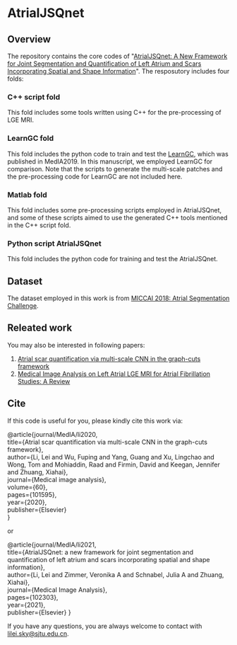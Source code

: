 # AtrialJSQnet

## Overview
The repository contains the core codes of "[AtrialJSQnet: A New Framework for Joint Segmentation and Quantification of Left Atrium and Scars Incorporating Spatial and Shape Information](https://arxiv.org/pdf/2008.04729.pdf)".
The resposutory includes four folds:
### C++ script fold
This fold includes some tools written using C++ for the pre-processing of LGE MRI.
### LearnGC fold
This fold includes the python code to train and test the [LearnGC](https://www.sciencedirect.com/science/article/pii/S1361841519301355), which was published in MedIA2019.
In this manuscript, we employed LearnGC for comparison.
Note that the scripts to generate the multi-scale patches and the pre-processing code for LearnGC are not included here.
### Matlab fold
This fold includes some pre-processing scripts employed in AtrialJSQnet, and some of these scripts aimed to use the generated C++ tools mentioned in the C++ script fold.
### Python script AtrialJSQnet
This fold includes the python code for training and test the AtrialJSQnet.

## Dataset
The dataset employed in this work is from [MICCAI 2018: Atrial Segmentation Challenge](http://www.cardiacatlas.org/challenges/left-atrium-fibrosis-and-scar-segmentation-challenge/).

## Releated work
You may also be interested in following papers:
1. [Atrial scar quantification via multi-scale CNN in the graph-cuts framework](https://www.sciencedirect.com/science/article/pii/S1361841519301355)
2. [Medical Image Analysis on Left Atrial LGE MRI for Atrial Fibrillation Studies: A Review](https://arxiv.org/pdf/2106.09862.pdf)


## Cite
If this code is useful for you, please kindly cite this work via:

@article{journal/MedIA/li2020,  
  title={Atrial scar quantification via multi-scale CNN in the graph-cuts framework},  
  author={Li, Lei and Wu, Fuping and Yang, Guang and Xu, Lingchao and Wong, Tom and Mohiaddin, Raad and Firmin, David and Keegan, Jennifer and Zhuang, Xiahai},  
  journal={Medical image analysis},  
  volume={60},  
  pages={101595},   
  year={2020},    
  publisher={Elsevier}  
}

or

@article{journal/MedIA/li2021,  
  title={AtrialJSQnet: a new framework for joint segmentation and quantification of left atrium and scars incorporating spatial and shape information},   
  author={Li, Lei and Zimmer, Veronika A and Schnabel, Julia A and Zhuang, Xiahai},   
  journal={Medical Image Analysis},   
  pages={102303},   
  year={2021},    
  publisher={Elsevier}
}


If you have any questions, you are always welcome to contact with lilei.sky@sjtu.edu.cn.

